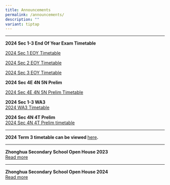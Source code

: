 ```yaml
---
title: Announcements
permalink: /announcements/
description: ""
variant: tiptap
---
```

<p></p>
<hr>
<p><strong>2024 Sec 1-3 End Of Year Exam Timetable</strong>
</p>
<p><a href="/files/2024_Sec_1_EOY.pdf" rel="noopener nofollow" target="_blank">2024 Sec 1 EOY Timetable</a>
</p>
<p><a href="/files/2024_Sec_2_EOY.pdf" rel="noopener nofollow" target="_blank">2024 Sec 2 EOY Timetable</a>
</p>
<p><a href="/files/2024_Sec_3_EOY.pdf" rel="noopener nofollow" target="_blank">2024 Sec 3 EOY Timetable</a>
</p>
<p><strong>2024 Sec 4E 4N 5N Prelim</strong>
</p>
<p><a href="/files/2024_4E_4N_5N_Prelim_timetable_updated.pdf" rel="noopener noreferrer nofollow" target="_blank">2024 Sec 4E 4N 5N Prelim Timetable</a>
</p>
<p><strong>2024 Sec 1-3 WA3</strong> 
<br><a href="/files/2024WA3.pdf" rel="noopener noreferrer nofollow" target="_blank">2024 WA3 Timetable</a>
</p>
<p><strong>2024 Sec 4N 4T Prelim </strong>
<br><a href="/files/20244NPrelim.pdf" rel="noopener noreferrer nofollow" target="_blank">2024 Sec 4N 4T Prelim timetable</a>
</p>
<hr>
<p><strong>2024 Term 3 timetable can be viewed </strong><a href="https://www.zhonghuasec.moe.edu.sg/infolinks/class-timetable/" rel="noopener noreferrer nofollow" target="_blank">here</a><strong>.</strong>
</p>
<hr>
<p><strong>Zhonghua Secondary School Open House 2023</strong> 
<br><a href="https://staging.d1ph2u5puaqsvh.amplifyapp.com/about-us/soh2023/" rel="noopener noreferrer nofollow" target="_blank">Read more</a>
</p>
<hr>
<p><strong>Zhonghua Secondary School Open House 2024</strong> 
<br><a href="https://www.zhonghuasec.moe.edu.sg/about-us/soh/" rel="noopener noreferrer nofollow" target="_blank">Read more</a>
</p>